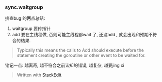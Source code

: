 ### sync.waitgroup

排查bug 的两点总结: 
1. waitgroup 要传指针
2. add 要在主线程做, 否则可能主线程都wait 了, 还没add , 就会出现和预期不符合的结果. 
>Typically this means the calls to Add should execute before the statement  creating the goroutine or other event to be waited for.

铭记一点: 越离奇, 越不符合之前认知的错误, 越复杂, 越要jing xi
> Written with [StackEdit](https://stackedit.io/).
<!--stackedit_data:
eyJoaXN0b3J5IjpbMzAxNTA3ODExLC00Mzk4MDE5NzBdfQ==
-->